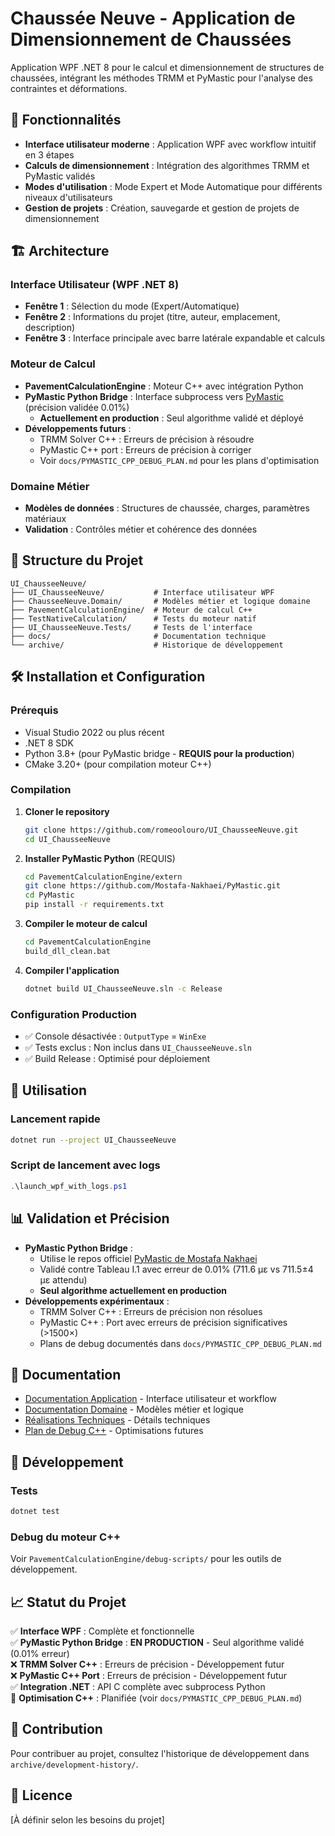 # Chaussée Neuve - Application de Dimensionnement de Chaussées

Application WPF .NET 8 pour le calcul et dimensionnement de structures de chaussées, intégrant les méthodes TRMM et PyMastic pour l'analyse des contraintes et déformations.

## 🚀 Fonctionnalités

- **Interface utilisateur moderne** : Application WPF avec workflow intuitif en 3 étapes
- **Calculs de dimensionnement** : Intégration des algorithmes TRMM et PyMastic validés
- **Modes d'utilisation** : Mode Expert et Mode Automatique pour différents niveaux d'utilisateurs
- **Gestion de projets** : Création, sauvegarde et gestion de projets de dimensionnement

## 🏗️ Architecture

### Interface Utilisateur (WPF .NET 8)
- **Fenêtre 1** : Sélection du mode (Expert/Automatique)
- **Fenêtre 2** : Informations du projet (titre, auteur, emplacement, description)
- **Fenêtre 3** : Interface principale avec barre latérale expandable et calculs

### Moteur de Calcul
- **PavementCalculationEngine** : Moteur C++ avec intégration Python
- **PyMastic Python Bridge** : Interface subprocess vers [PyMastic](https://github.com/Mostafa-Nakhaei/PyMastic) (précision validée 0.01%)
  - **Actuellement en production** : Seul algorithme validé et déployé
- **Développements futurs** :
  - TRMM Solver C++ : Erreurs de précision à résoudre
  - PyMastic C++ port : Erreurs de précision à corriger
  - Voir `docs/PYMASTIC_CPP_DEBUG_PLAN.md` pour les plans d'optimisation

### Domaine Métier
- **Modèles de données** : Structures de chaussée, charges, paramètres matériaux
- **Validation** : Contrôles métier et cohérence des données

## 📁 Structure du Projet

```
UI_ChausseeNeuve/
├── UI_ChausseeNeuve/           # Interface utilisateur WPF
├── ChausseeNeuve.Domain/       # Modèles métier et logique domaine
├── PavementCalculationEngine/  # Moteur de calcul C++
├── TestNativeCalculation/      # Tests du moteur natif
├── UI_ChausseeNeuve.Tests/     # Tests de l'interface
├── docs/                       # Documentation technique
└── archive/                    # Historique de développement
```

## 🛠️ Installation et Configuration

### Prérequis
- Visual Studio 2022 ou plus récent
- .NET 8 SDK
- Python 3.8+ (pour PyMastic bridge - **REQUIS pour la production**)
- CMake 3.20+ (pour compilation moteur C++)

### Compilation

1. **Cloner le repository**
   ```bash
   git clone https://github.com/romeoolouro/UI_ChausseeNeuve.git
   cd UI_ChausseeNeuve
   ```

2. **Installer PyMastic Python** (REQUIS)
   ```bash
   cd PavementCalculationEngine/extern
   git clone https://github.com/Mostafa-Nakhaei/PyMastic.git
   cd PyMastic
   pip install -r requirements.txt
   ```

3. **Compiler le moteur de calcul**
   ```bash
   cd PavementCalculationEngine
   build_dll_clean.bat
   ```

4. **Compiler l'application**
   ```bash
   dotnet build UI_ChausseeNeuve.sln -c Release
   ```

### Configuration Production

- ✅ Console désactivée : `OutputType` = `WinExe`
- ✅ Tests exclus : Non inclus dans `UI_ChausseeNeuve.sln`
- ✅ Build Release : Optimisé pour déploiement

## 🚦 Utilisation

### Lancement rapide
```bash
dotnet run --project UI_ChausseeNeuve
```

### Script de lancement avec logs
```powershell
.\launch_wpf_with_logs.ps1
```

## 📊 Validation et Précision

- **PyMastic Python Bridge** : 
  - Utilise le repos officiel [PyMastic de Mostafa Nakhaei](https://github.com/Mostafa-Nakhaei/PyMastic)
  - Validé contre Tableau I.1 avec erreur de 0.01% (711.6 μɛ vs 711.5±4 μɛ attendu)
  - **Seul algorithme actuellement en production**
- **Développements expérimentaux** :
  - TRMM Solver C++ : Erreurs de précision non résolues
  - PyMastic C++ : Port avec erreurs de précision significatives (>1500×)
  - Plans de debug documentés dans `docs/PYMASTIC_CPP_DEBUG_PLAN.md`

## 📖 Documentation

- [Documentation Application](docs/DOCUMENTATION_APPLICATION.md) - Interface utilisateur et workflow
- [Documentation Domaine](docs/DOCUMENTATION_DOMAINE.md) - Modèles métier et logique
- [Réalisations Techniques](docs/PAVEMENT_CALCULATION_TECHNICAL_ACHIEVEMENTS.md) - Détails techniques
- [Plan de Debug C++](docs/PYMASTIC_CPP_DEBUG_PLAN.md) - Optimisations futures

## 🔧 Développement

### Tests
```bash
dotnet test
```

### Debug du moteur C++
Voir `PavementCalculationEngine/debug-scripts/` pour les outils de développement.

## 📈 Statut du Projet

✅ **Interface WPF** : Complète et fonctionnelle  
✅ **PyMastic Python Bridge** : **EN PRODUCTION** - Seul algorithme validé (0.01% erreur)  
❌ **TRMM Solver C++** : Erreurs de précision - Développement futur  
❌ **PyMastic C++ Port** : Erreurs de précision - Développement futur  
✅ **Integration .NET** : API C complète avec subprocess Python  
🔄 **Optimisation C++** : Planifiée (voir `docs/PYMASTIC_CPP_DEBUG_PLAN.md`)

## 🤝 Contribution

Pour contribuer au projet, consultez l'historique de développement dans `archive/development-history/`.

## 📄 Licence

[À définir selon les besoins du projet]
